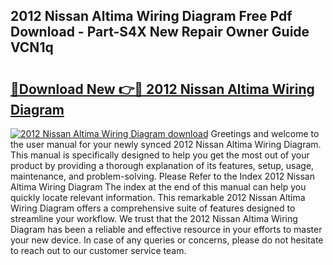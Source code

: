 ## 2012 Nissan Altima Wiring Diagram Free Pdf Download - Part-S4X New Repair Owner Guide VCN1q

# <h2><a href="http://dfqu0bd.blite.top/?on=2012+Nissan+Altima+Wiring+Diagram">🔗Download New 👉🔴 2012 Nissan Altima Wiring Diagram</a></h2>

[![2012 Nissan Altima Wiring Diagram download](https://i.imgur.com/lujVjoI.png)](http://dfqu0bd.blite.top/?on=2012+Nissan+Altima+Wiring+Diagram)
Greetings and welcome to the user manual for your newly synced 2012 Nissan Altima Wiring Diagram. This manual is specifically designed to help you get the most out of your product by providing a thorough explanation of its features, setup, usage, maintenance, and problem-solving. Please Refer to the Index 2012 Nissan Altima Wiring Diagram The index at the end of this manual can help you quickly locate relevant information. This remarkable 2012 Nissan Altima Wiring Diagram offers a comprehensive suite of features designed to streamline your workflow. We trust that the 2012 Nissan Altima Wiring Diagram has been a reliable and effective resource in your efforts to master your new device. In case of any queries or concerns, please do not hesitate to reach out to our customer service team.
